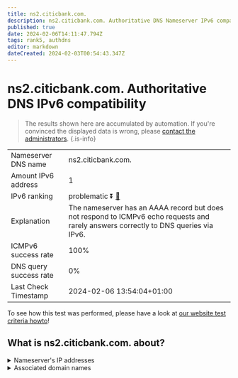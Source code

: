 ```yaml
---
title: ns2.citicbank.com.
description: ns2.citicbank.com. Authoritative DNS Nameserver IPv6 compatibility
published: true
date: 2024-02-06T14:11:47.794Z
tags: rank5, authdns
editor: markdown
dateCreated: 2024-02-03T00:54:43.347Z
---
```


# ns2.citicbank.com. Authoritative DNS IPv6 compatibility

> The results shown here are accumulated by automation. If you're convinced the displayed data is wrong, please [contact the administrators](/howto/chat). 
{.is-info}




|   |   |
| - | - |
| Nameserver DNS name | ns2.citicbank.com.
| Amount IPv6 address | 1
| IPv6 ranking | problematic :arrow_double_down: [🔗](/howto/ranking) |
| Explanation | The nameserver has an AAAA record but does not respond to ICMPv6 echo requests and rarely answers correctly to DNS queries via IPv6. |
| ICMPv6 success rate | 100%|
| DNS query success rate | 0% |
| Last Check Timestamp | 2024-02-06 13:54:04+01:00 |

To see how this test was performed, please have a look at [our website test criteria howto](/howto/testcriteria/authdns)!


## What is ns2.citicbank.com. about?




<details>
<summary>Nameserver's IP addresses</summary>

2408:8606:6700::3

</details>



<details>
<summary>Associated domain names</summary>

www.citicbank.com

</details>
